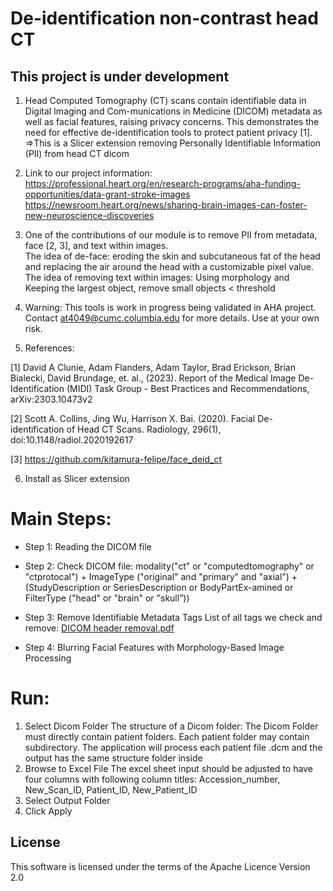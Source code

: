 # De-identification non-contrast head CT
<h2>This project is under development</h2>

1) Head Computed Tomography (CT) scans contain identifiable data in Digital Imaging and Com-munications in Medicine (DICOM) metadata as well as facial features, raising privacy concerns. This demonstrates the need for effective de-identification tools to protect patient privacy [1]. 
=>This is a Slicer extension removing Personally Identifiable Information (PII) from head CT dicom

2) Link to our project information:
https://professional.heart.org/en/research-programs/aha-funding-opportunities/data-grant-stroke-images <br/>
https://newsroom.heart.org/news/sharing-brain-images-can-foster-new-neuroscience-discoveries

3) One of the contributions of our module is to remove PII from metadata, face [2, 3], and text within images. <br/>
The idea of de-face: eroding the skin and subcutaneous fat of the head and replacing the air around the head with a customizable pixel value. <br/>
The idea of removing text within images: Using morphology and Keeping the largest object, remove small objects < threshold

4) Warning: 
This tools is work in progress being validated in AHA project. Contact at4049@cumc.columbia.edu for more details. Use at your own risk.

5) References:

[1] David A Clunie, Adam Flanders, Adam Taylor, Brad Erickson, Brian Bialecki, David Brundage, et. al., (2023). Report of the Medical Image De-Identification (MIDI) Task Group - Best Practices and Recommendations, arXiv:2303.10473v2 

[2] Scott A. Collins, Jing Wu, Harrison X. Bai. (2020). Facial De-identification of Head CT Scans. Radiology, 296(1), doi:10.1148/radiol.2020192617

[3] https://github.com/kitamura-felipe/face_deid_ct

6) Install as Slicer extension

# Main Steps:
- Step 1: Reading the DICOM file

- Step 2: Check DICOM file: modality("ct" or "computedtomography" or "ctprotocal") + ImageType ("original" and "primary" and "axial") + (StudyDescription or SeriesDescription or BodyPartEx-amined or FilterType ("head" or "brain" or "skull”))

- Step 3: Remove Identifiable Metadata Tags
List of all tags we check and remove:
<a href="https://github.com/payabvashlab/SlicerDeid/documents/DICOM header removal.pdf"> DICOM header removal.pdf </a>

- Step 4: Blurring Facial Features with Morphology-Based Image Processing

# Run:
1.	Select Dicom Folder
The structure of a Dicom folder: The Dicom Folder must directly contain patient folders. Each patient folder may contain subdirectory. The application will process each patient file .dcm and the output has the same structure folder inside
2.	Browse to Excel File
The excel sheet input should be adjusted to have four columns with following column titles: Accession_number, New_Scan_ID, Patient_ID, New_Patient_ID
3.	Select Output Folder
4.	Click Apply

## License
This software is licensed under the terms of the Apache Licence Version 2.0
